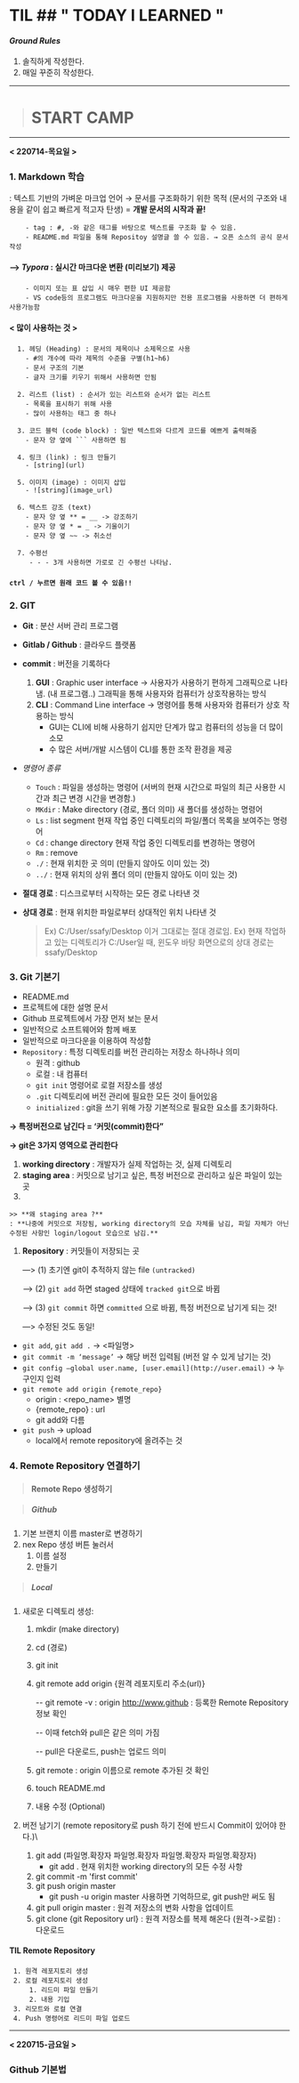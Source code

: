 # **TIL** ## **" TODAY I LEARNED "**

#### *Ground Rules*
1. 솔직하게 작성한다.
2. 매일 꾸준히 작성한다.
  
---
> # START CAMP 
---
**< 220714-목요일 >**

### 1. Markdown 학습
 : 텍스트 기반의 가벼운 마크업 언어 → 문서를 구조화하기 위한 목적 (문서의 구조와 내용을 같이 쉽고 빠르게 적고자 탄생) 
= **개발 문서의 시작과 끝!**

        - tag : #, -와 같은 태그를 바탕으로 텍스트를 구조화 할 수 있음.
        - README.md 파일을 통해 Repositoy 설명글 쓸 수 있음. → 오픈 소스의 공식 문서 작성

#### --> *Typora* :  실시간 마크다운 변환 (미리보기) 제공

        - 이미지 또는 표 삽입 시 매우 편한 UI 제공함
        - VS code등의 프로그램도 마크다운을 지원하지만 전용 프로그램을 사용하면 더 편하게 사용가능함
    
#### __< 많이 사용하는 것 >__
      1. 헤딩 (Heading) : 문서의 제목이나 소제목으로 사용
        - #의 개수에 따라 제목의 수준을 구별(h1~h6)
        - 문서 구조의 기본
        - 글자 크기를 키우기 위해서 사용하면 안됨
    
      2. 리스트 (list) : 순서가 있는 리스트와 순서가 없는 리스트
        - 목록을 표시하기 위해 사용
        - 많이 사용하는 태그 중 하나
    
      3. 코드 블럭 (code block) : 일반 텍스트와 다르게 코드를 예쁘게 출력해줌
        - 문자 양 옆에 ``` 사용하면 됨

      4. 링크 (link) : 링크 만들기
        - [string](url)

      5. 이미지 (image) : 이미지 삽입
        - ![string](image_url)

      6. 텍스트 강조 (text)
        - 문자 양 옆 ** = __ -> 강조하기
        - 문자 양 옆 * = _ -> 기울이기
        - 문자 양 옆 ~~ -> 취소선

      7. 수평선
         - - - 3개 사용하면 가로로 긴 수평선 나타남.
 #### ```ctrl / 누르면 원래 코드 볼 수 있음!!```

### 2. GIT 
- **Git** : 분산 서버 관리 프로그램
- **Gitlab / Github** : 클라우드 플랫폼
- **commit** : 버전을 기록하다
    1) **GUI** : Graphic user interface 
        -> 사용자가 사용하기 편하게 그래픽으로 나타냄. (내 프로그램..) 그래픽을 통해 사용자와 컴퓨터가 상호작용하는 방식
    2) **CLI** : Command Line interface 
        -> 명령어를 통해 사용자와 컴퓨터가 상호 작용하는 방식
          - GUI는 CLI에 비해 사용하기 쉽지만 단계가 많고 컴퓨터의 성능을 더 많이 소모
          - 수 많은 서버/개발 시스템이 CLI를 통한 조작 환경을 제공

- *명령어 종류*
    - `Touch` : 파일을 생성하는 명령어 (서버의 현재 시간으로 파일의 최근 사용한 시간과 최근 변경 시간을 변경함.)
    - `MKdir` : Make directory (경로, 폴더 의미) 새 폴더를 생성하는 명령어
    - `Ls` : list segment 현재 작업 중인 디렉토리의 파일/폴더 목록을 보여주는 명령어
    - `Cd` : change directory 현재 작업 중인 디렉토리를 변경하는 명령어
    - `Rm` : remove
    - `./` : 현재 위치한 곳 의미 (만들지 않아도 이미 있는 것)
    - `../` : 현재 위치의 상위 폴더 의미 (만들지 않아도 이미 있는 것)

- **절대 경로** : 디스크로부터 시작하는 모든 경로 나타낸 것
- **상대 경로** : 현재 위치한 파일로부터 상대적인 위치 나타낸 것

    > Ex) C:/User/ssafy/Desktop 이거 그대로는 절대 경로임.
    > Ex) 현재 작업하고 있는 디렉토리가 C:/User일 때, 윈도우 바탕 화면으로의 상대 경로는 ssafy/Desktop

### 3. Git 기본기

  - README.md
  - 프로젝트에 대한 설명 문서
  - Github 프로젝트에서 가장 먼저 보는 문서
  - 일반적으로 소프트웨어와 함께 배포
  - 일반적으로 마크다운을 이용하여 작성함
  - `Repository` : 특정 디렉토리를 버전 관리하는 저장소 하나하나 의미
    - 원격 : github
    - 로컬 : 내 컴퓨터
    - `git init` 명령어로 로컬 저장소를 생성
    - `.git` 디렉토리에 버전 관리에 필요한 모든 것이 들어있음
    - `initialized` : git을 쓰기 위해 가장 기본적으로 필요한 요소를 초기화하다.

**→  특정버전으로 남긴다 = ‘커밋(commit)한다”**

**→  git은 3가지 영역으로 관리한다**

  1. **working directory** : 개발자가 실제 작업하는 것, 실제 디렉토리 
  2. **staging area** : 커밋으로 남기고 싶은, 특정 버전으로 관리하고 싶은 파일이 있는 곳
  3. 

    >> **왜 staging area ?**
    : **나중에 커밋으로 저장됨, working directory의 모습 자체를 남김, 파일 자체가 아닌 수정된 사항인 login/logout 모습으로 남김.** 

1)  **Repository** : 커밋들이 저장되는 곳

    —> (1) 초기엔 git이 추적하지 않는 file `(untracked)` 

    —> (2) `git add`  하면 staged 상태에 `tracked git`으로 바뀜

    —> (3) `git commit` 하면 `committed` 으로 바뀜, 특정 버전으로 남기게 되는 것!

    —> 수정된 것도 동일!

- `git add`, `git add .` → <파일명>
- `git commit -m ‘message’` → 해당 버전 입력됨 (버전 알 수 있게 남기는 것)
- `git config —global user.name, [user.email](http://user.email)` → 누구인지 입력
- `git remote add origin {remote_repo}`
   - origin : <repo_name> 별명
   - {remote_repo} : url
   - git add와 다름
 - `git push` -> upload
   - local에서 remote repository에 올려주는 것

### 4. Remote Repository 연결하기

> #### Remote Repo 생성하기

> ##### Github

  1. 기본 브랜치 이름 master로 변경하기
  2. nex Repo 생성 버튼 눌러서
      1. 이름 설정
      2. 만들기

> ##### Local

  1. 새로운 디렉토리 생성:

      1. mkdir (make directory)
      2. cd (경로)
      3. git init
      4. git remote add origin {원격 레포지토리 주소(url)}

          -- git remote -v : origin http://www.github : 등록한 Remote Repository 정보 확인

          -- 이때 fetch와 pull은 같은 의미 가짐

         -- pull은 다운로드, push는 업로드 의미

      5. git remote : origin 이름으로 remote 추가된 것 확인
      6. touch README.md
      7. 내용 수정 (Optional)

      
  2. 버전 남기기 (remote repository로 push 하기 전에 반드시 Commit이 있어야 한다.)\

      1. git add (파일명.확장자 파일명.확장자 파일명.확장자 파일명.확장자)
         - git add . 현재 위치한 working directory의 모든 수정 사항
      2. git commit -m 'first commit'
      3. git push origin master
         - git push -u origin master 사용하면 기억하므로, git push만 써도 됨
      4. git pull origin master : 원격 저장소의 변화 사항을 업데이트
      5. git clone {git Repository url} : 원격 저장소를 복제 해온다 (원격->로컬) : 다운로드



#### TIL Remote Repository

     1. 원격 레포지토리 생성
     2. 로컬 레포지토리 생성
         1. 리드미 파일 만들기
         2. 내용 기입
     3. 리모트와 로컬 연결
     4. Push 명령어로 리드미 파일 업로드




***

**< 220715-금요일 >**
### Github 기본법
